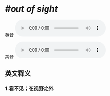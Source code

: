 # ***\#out of sight*** 
英音
<audio src="./media/out of sight1_AAC.aac" controls="controls"></audio>

美音
<audio src="./media/out of sight2_AAC.aac" controls="controls"></audio>



  

英文释义
---
### 1.**看不见；在视野之外**  



